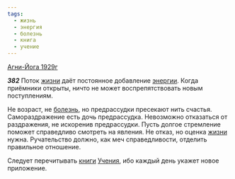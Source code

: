 ```yaml
---
tags:
  - жизнь
  - энергия
  - болезнь
  - книга
  - учение
---
```


[Агни-Йога 1929г](https://127.0.0.1:4002/agni/1929)

___382___
Поток [жизни](../../../tags/#жизнь) даёт постоянное добавление [энергии](../../../tags/#энергия). Когда приёмники открыты, ничто не может воспрепятствовать новым поступлениям.   

Не возраст, не [болезнь](../../../tags/#болезнь), но предрассудки пресекают нить счастья. Самораздражение есть дочь предрассудка. Невозможно отказаться от раздражения, не искоренив предрассудки. Пусть долгое стремление поможет справедливо смотреть на явления. Не отказ, но оценка [жизни](../../../tags/#жизнь) нужна. Ручательство должно, как меч справедливости, отделить правильное отношение.   

Следует перечитывать [книги](../../../tags/#книга) [Учения](../../../tags/#учение), ибо каждый день укажет новое приложение.
